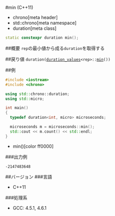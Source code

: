 #min (C++11)
* chrono[meta header]
* std::chrono[meta namespace]
* duration[meta class]

```cpp
static constexpr duration min();
```

##概要
`rep`の最小値から成る`duration`を取得する

##戻り値
`duration(`[`duration_values`](/reference/chrono/duration_values.md)`<rep>::`[`min`](/reference/chrono/duration_values/min.md)`())`


##例
```cpp
#include <iostream>
#include <chrono>

using std::chrono::duration;
using std::micro;

int main()
{
  typedef duration<int, micro> microseconds;

  microseconds m = microseconds::min();
  std::cout << m.count() << std::endl;
}
```
* min()[color ff0000]


###出力例
```
-2147483648
```

##バージョン
###言語
- C++11

###処理系
- GCC: 4.5.1, 4.6.1

